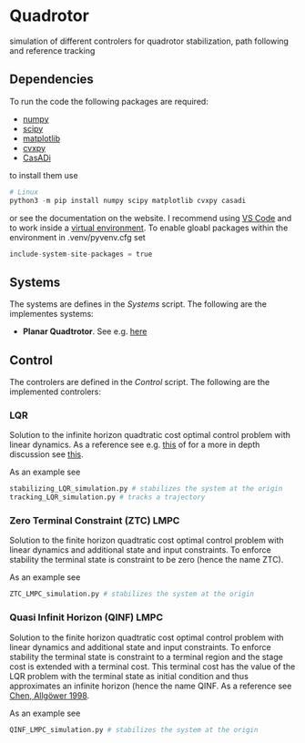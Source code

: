 # Quadrotor
simulation of different controlers for quadrotor stabilization, path following and reference tracking

## Dependencies
To run the code the following packages are required:
* [numpy](https://numpy.org/)
* [scipy](https://www.scipy.org/)
* [matplotlib](https://matplotlib.org/)
* [cvxpy](https://www.cvxpy.org/index.html)
* [CasADi](https://web.casadi.org/)

to install them use

```python
# Linux
python3 -m pip install numpy scipy matplotlib cvxpy casadi
```

or see the documentation on the website. I recommend using [VS Code](https://code.visualstudio.com/) and to work inside a [virtual environment](https://code.visualstudio.com/docs/python/python-tutorial). To enable gloabl packages within the environment in .venv/pyvenv.cfg set

```python
include-system-site-packages = true
```

## Systems
The systems are defines in the *Systems* script. The following are the implementes systems:

* **Planar Quadtrotor**. See e.g. [here](http://underactuated.mit.edu/acrobot.html#section3)

## Control
The controlers are defined in the *Control* script. The following are the implemented controlers:
### LQR
Solution to the infinite horizon quadtratic cost optimal control problem with linear dynamics. As a reference see e.g. [this](https://en.wikipedia.org/wiki/Linear%E2%80%93quadratic_regulator) of for a more in depth discussion see [this](https://www.acin.tuwien.ac.at/file/teaching/master/Regelungssysteme-1/VO_Regelungssysteme1_2018.pdf).

As an example see

```python
stabilizing_LQR_simulation.py # stabilizes the system at the origin
tracking_LQR_simulation.py # tracks a trajectory
```


### Zero Terminal Constraint (ZTC) LMPC
Solution to the finite horizon quadtratic cost optimal control problem with linear dynamics and additional state and input constraints. To enforce stability the terminal state is constraint to be zero (hence the name ZTC).

As an example see

```python
ZTC_LMPC_simulation.py # stabilizes the system at the origin
```

### Quasi Infinit Horizon (QINF) LMPC
Solution to the finite horizon quadtratic cost optimal control problem with linear dynamics and additional state and input constraints. To enforce stability the terminal state is constraint to a terminal region and the stage cost is extended with a terminal cost. This terminal cost has the value of the LQR problem with the terminal state as initial condition and thus approximates an infinite horizon (hence the name QINF. As a reference see [Chen, Allgöwer 1998](http://www.paper.edu.cn/scholar/showpdf/OUD2INwINTj0IxeQh).

As an example see

```python
QINF_LMPC_simulation.py # stabilizes the system at the origin
```